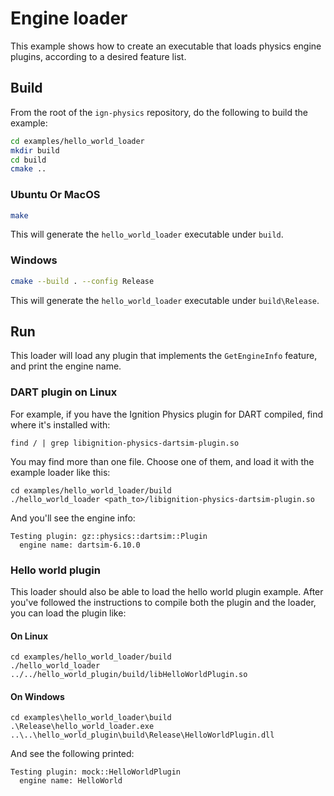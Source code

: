 # Engine loader

This example shows how to create an executable that loads physics engine
plugins, according to a desired feature list.

## Build

From the root of the `ign-physics` repository, do the following to build the example:

```bash
cd examples/hello_world_loader
mkdir build
cd build
cmake ..
```

### Ubuntu Or MacOS

```bash
make
```

This will generate the `hello_world_loader` executable under `build`.

### Windows

```bash
cmake --build . --config Release
```

This will generate the `hello_world_loader` executable under `build\Release`.

## Run

This loader will load any plugin that implements the `GetEngineInfo` feature,
and print the engine name.

### DART plugin on Linux

For example, if you have the Ignition Physics plugin for DART compiled, find
where it's installed with:

~~~
find / | grep libignition-physics-dartsim-plugin.so
~~~

You may find more than one file. Choose one of them, and load it with
the example loader like this:

~~~
cd examples/hello_world_loader/build
./hello_world_loader <path_to>/libignition-physics-dartsim-plugin.so
~~~

And you'll see the engine info:

~~~
Testing plugin: gz::physics::dartsim::Plugin
  engine name: dartsim-6.10.0
~~~

### Hello world plugin

This loader should also be able to load the hello world plugin example.
After you've followed the instructions to compile both the plugin and the
loader, you can load the plugin like:

#### On Linux

~~~
cd examples/hello_world_loader/build
./hello_world_loader ../../hello_world_plugin/build/libHelloWorldPlugin.so
~~~

#### On Windows

~~~
cd examples\hello_world_loader\build
.\Release\hello_world_loader.exe ..\..\hello_world_plugin\build\Release\HelloWorldPlugin.dll
~~~

And see the following printed:

~~~
Testing plugin: mock::HelloWorldPlugin
  engine name: HelloWorld
~~~
